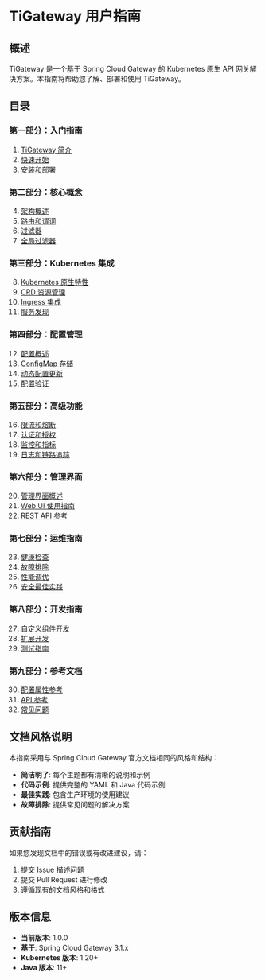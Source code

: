 # TiGateway 用户指南

## 概述

TiGateway 是一个基于 Spring Cloud Gateway 的 Kubernetes 原生 API 网关解决方案。本指南将帮助您了解、部署和使用 TiGateway。

## 目录

### 第一部分：入门指南
1. [TiGateway 简介](01-introduction.md)
2. [快速开始](02-quick-start.md)
3. [安装和部署](03-installation.md)

### 第二部分：核心概念
4. [架构概述](04-architecture.md)
5. [路由和谓词](05-routes-and-predicates.md)
6. [过滤器](06-filters.md)
7. [全局过滤器](07-global-filters.md)

### 第三部分：Kubernetes 集成
8. [Kubernetes 原生特性](08-kubernetes-native.md)
9. [CRD 资源管理](09-crd-resources.md)
10. [Ingress 集成](10-ingress-integration.md)
11. [服务发现](11-service-discovery.md)

### 第四部分：配置管理
12. [配置概述](12-configuration.md)
13. [ConfigMap 存储](13-configmap-storage.md)
14. [动态配置更新](14-dynamic-configuration.md)
15. [配置验证](15-configuration-validation.md)

### 第五部分：高级功能
16. [限流和熔断](16-rate-limiting-and-circuit-breaker.md)
17. [认证和授权](17-authentication-and-authorization.md)
18. [监控和指标](18-monitoring-and-metrics.md)
19. [日志和链路追踪](19-logging-and-tracing.md)

### 第六部分：管理界面
20. [管理界面概述](20-admin-interface.md)
21. [Web UI 使用指南](21-web-ui-guide.md)
22. [REST API 参考](22-rest-api-reference.md)

### 第七部分：运维指南
23. [健康检查](23-health-checks.md)
24. [故障排除](24-troubleshooting.md)
25. [性能调优](25-performance-tuning.md)
26. [安全最佳实践](26-security-best-practices.md)

### 第八部分：开发指南
27. [自定义组件开发](27-custom-components.md)
28. [扩展开发](28-extension-development.md)
29. [测试指南](29-testing-guide.md)

### 第九部分：参考文档
30. [配置属性参考](30-configuration-properties.md)
31. [API 参考](31-api-reference.md)
32. [常见问题](32-faq.md)

## 文档风格说明

本指南采用与 Spring Cloud Gateway 官方文档相同的风格和结构：

- **简洁明了**: 每个主题都有清晰的说明和示例
- **代码示例**: 提供完整的 YAML 和 Java 代码示例
- **最佳实践**: 包含生产环境的使用建议
- **故障排除**: 提供常见问题的解决方案

## 贡献指南

如果您发现文档中的错误或有改进建议，请：

1. 提交 Issue 描述问题
2. 提交 Pull Request 进行修改
3. 遵循现有的文档风格和格式

## 版本信息

- **当前版本**: 1.0.0
- **基于**: Spring Cloud Gateway 3.1.x
- **Kubernetes 版本**: 1.20+
- **Java 版本**: 11+
